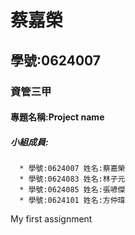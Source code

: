 # 蔡嘉榮
## 學號:0624007
### 資管三甲
#### 專題名稱:Project name
##### 小組成員:
      * 學號:0624007 姓名:蔡嘉榮
      * 學號:0624083 姓名:林子元
      * 學號:0624085 姓名:張喭傑
      * 學號:0624101 姓名:方仲瑋      
My first assignment
